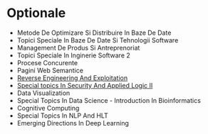 # Optionale

- Metode De Optimizare Si Distribuire In Baze De Date
- Topici Speciale In Baze De Date Si Tehnologii Software
- Management De Produs Si Antreprenoriat
- Topici Speciale In Inginerie Software 2
- Procese Concurente
- Pagini Web Semantice
- [Reverse Engineering And Exploitation](https://github.com/FMI-Materials/FMI-Master-SAL-Materials/tree/main/Year%20II/Semester%20II/Reverse%20Engineering)
- [Special topics In Security And Applied Logic II](https://github.com/FMI-Materials/FMI-Master-SAL-Materials/tree/main/Year%20II/Semester%20II/Special%20Topics%20in%20Security%20%26%20Applied%20Logic%20II)
- Data Visualization
- Special Topics In Data Science - Introduction In Bioinformatics
- Cognitive Computing
- Special Topics In NLP And HLT
- Emerging Directions In Deep Learning
